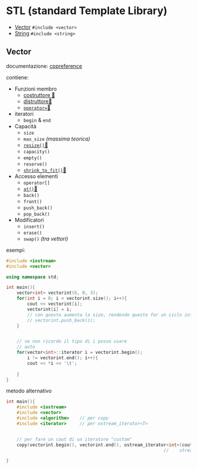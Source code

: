 # STL (standard Template Library)

- [Vector](#vector) `#include <vector>`
- [String](#string) `#include <string>`

## Vector

documentazione: [cppreference](https://en.cppreference.com/w/cpp/container/vector)

contiene:

- Funzioni membro
  - [costruttore 🔗](https://en.cppreference.com/w/cpp/container/vector/vector)
  - [distruttore🔗](https://en.cppreference.com/w/cpp/container/vector/~vector)
  - [`operator=`🔗](https://en.cppreference.com/w/cpp/container/vector/~vector)
- iteratori
  - `begin` & `end`
- Capacità
  - `size`
  - `max_size` *(massima teorica)*
  - [`resize()`🔗](https://en.cppreference.com/w/cpp/container/vector/resize)
  - `capacity()`
  - `empty()`
  - `reserve()`
  - [`shrink_to_fit()`🔗](https://en.cppreference.com/w/cpp/container/vector/shrink_to_fit)
- Accesso elementi
  - `operator[]`
  - [`at()`🔗](https://en.cppreference.com/w/cpp/container/vector/at)
  - `back()`
  - `front()`
  - `push_back()`
  - `pop_back()`
- Modificatori
  - `insert()`
  - `erase()`
  - `swap()` *(tra vettori)*

esempi:

```cpp
#include <iostream>
#include <vector>

using namespace std;

int main(){
	vector<int> vectorint(6, 0, 3);
	for(int i = 0; i < vectorint.size(); i++){
		cout << vectorint[i];
		vectorint[i] = i; 
		// con questo aumenta la size, rendendo questo for un ciclo infinito
		// vectorint.push_back(i); 		
	}


	// se non ricordo il tipo di i posso usare
	// auto 
	for(vector<int>::iterator i = vectorint.begin(); 
		i != vectorint.end(); i++){
		cout << *i << '\t';
	
	}
}
```

metodo alternativo

```cpp
int main(){
	#include <iostream>
	#include <vector>
	#include <algorithm> 	// per copy
	#include <iterator> 	// per ostream_iterator<T>


	// per fare un cout di un iteratore "custom"
	copy(vectorint.begin(), vectorint.end(), ostream_iterator<int>(cout, "   "));
															//    stream  sep.

}
```
